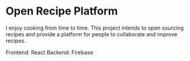 # Open Recipe Platform

I enjoy cooking from time to time. This project intends to open sourcing recipes and provide a platform for people to collaborate and improve recipes.

Frontend: React
Backend: Firebase
